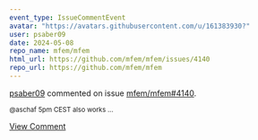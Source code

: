 ```yaml
---
event_type: IssueCommentEvent
avatar: "https://avatars.githubusercontent.com/u/161383930?"
user: psaber09
date: 2024-05-08
repo_name: mfem/mfem
html_url: https://github.com/mfem/mfem/issues/4140
repo_url: https://github.com/mfem/mfem
---
```


<a href='https://github.com/psaber09' target='_blank'>psaber09</a> commented on issue <a href='https://github.com/mfem/mfem/issues/4140' target='_blank'>mfem/mfem#4140</a>.

<small>@aschaf 5pm CEST also works ...</small>

<a href='https://github.com/mfem/mfem/issues/4140' target='_blank'>View Comment</a>